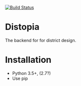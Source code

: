 [![Build Status](https://travis-ci.com/hrc2da/distopia.svg?branch=master)](https://travis-ci.com/hrc2da/distopia)

Distopia
=========

The backend for for district design.

Installation
=============

* Python 3.5+, (2.7?)
* Use pip
